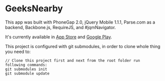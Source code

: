 GeeksNearby
===========

This app was built with PhoneGap 2.0, jQuery Mobile 1.1.1, Parse.com as a backend, Backbone.js, RequireJS, and #jqmNavigator.

It's currently available in [App Store](https://itunes.apple.com/my/app/geeksnearby/id546032335?mt=8) and [Google Play](https://play.google.com/store/apps/details?id=me.outof.geeksnearby).

This project is configured with git submodules, in order to clone whole thing you need to:

    // Clone this project first and next from the root folder run following commands:
    git submodules init
    git submodule update
